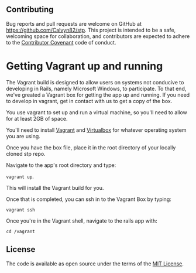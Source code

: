 ## Contributing

Bug reports and pull requests are welcome on GitHub at https://github.com/Calvyn82/stp. This project is intended to be a safe, welcoming space for collaboration, and contributors are expected to adhere to the [Contributor Covenant](contributor-covenant.org) code of conduct.

# Getting Vagrant up and running

The Vagrant build is designed to allow users on systems not conducive to developing in Rails, namely Microsoft Windows, to participate. To that end, we've greated a Vagrant box for getting the app up and running. If you need to develop in vagrant, get in contact with us to get a copy of the box.

You use vagrant to set up and run a virtual machine, so you'll need to allow for at least 2GB of space.

You'll need to install [Vagrant](http://www.vagrantup.com/downloads.html) and [Virtualbox](https://www.virtualbox.org/wiki/Downloads) for whatever operating system you are using.

Once you have the box file, place it in the root directory of your locally cloned stp repo.

Navigate to the app's root directory and type:

`vagrant up`.

This will install the Vagrant build for you.

Once that is completed, you can ssh in to the Vagrant Box by typing:

`vagrant ssh` 

Once you're in the Vagrant shell, navigate to the rails app with:

`cd /vagrant`

## License

The code is available as open source under the terms of the [MIT License](http://opensource.org/licenses/MIT).
